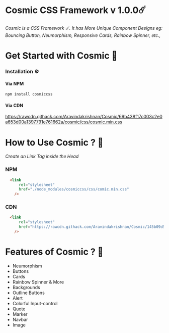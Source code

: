 # Cosmic CSS Framework v 1.0.0☄️

*Cosmic is a CSS Framework ☄️. It has More Unique Component Designs eg: Bouncing Button, Neumorphism, Responsive Cards, Rainbow Spinner, etc.,*

# Get Started with Cosmic 🐣

  ### Installation ⚙️
 
   #### Via NPM
      
 ``` npm
npm install cosmiccss
```
  #### Via CDN

https://rawcdn.githack.com/Aravindakrishnan/Cosmic/69b438f17c003c2e0a653d00a1397791e761662a/cosmic/css/cosmic.min.css
 
# How to Use Cosmic ? 🤔

*Create an Link Tag inside the Head*

### NPM

```html
  <link
      rel="stylesheet"
      href="./node_modules/cosmiccss/css/comic.min.css"
    />
```

### CDN
```html
  <link
      rel="stylesheet"
      href="https://rawcdn.githack.com/Aravindakrishnan/Cosmic/145b09d58887d65f59bbac2eaabcac8aa48a4308/cosmic.min.css"
    />

```

# Features of Cosmic ? 🌈

- Neumorphism
- Buttons
- Cards
- Rainbow Spinner & More
- Backgrounds
- Outline Buttons 
- Alert
- Colorful Input-control
- Quote 
- Marker
- Navbar
- Image


